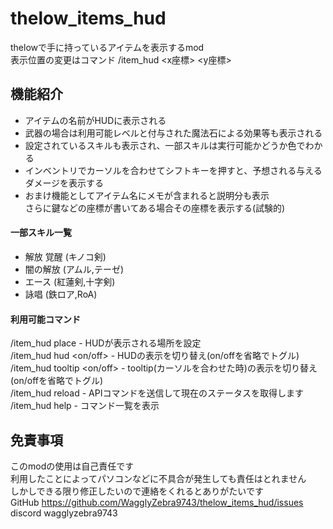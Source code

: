 # thelow_items_hud
thelowで手に持っているアイテムを表示するmod  
表示位置の変更はコマンド /item_hud <x座標> <y座標>
## 機能紹介
* アイテムの名前がHUDに表示される  
* 武器の場合は利用可能レベルと付与された魔法石による効果等も表示される
* 設定されているスキルも表示され、一部スキルは実行可能かどうか色でわかる
* インベントリでカーソルを合わせてシフトキーを押すと、予想される与えるダメージを表示する
* おまけ機能としてアイテム名にメモが含まれると説明分も表示  
さらに鍵などの座標が書いてある場合その座標を表示する(試験的)
#### 一部スキル一覧
* 解放 覚醒 (キノコ剣)
* 闇の解放 (アムル,テーゼ)
* エース (紅蓮剣,十字剣)
* 詠唱 (鉄ロア,RoA)

#### 利用可能コマンド
/item_hud place - HUDが表示される場所を設定  
/item_hud hud <on/off> - HUDの表示を切り替え(on/offを省略でトグル)  
/item_hud tooltip <on/off> - tooltip(カーソルを合わせた時)の表示を切り替え(on/offを省略でトグル)  
/item_hud reload - APIコマンドを送信して現在のステータスを取得します  
/item_hud help - コマンド一覧を表示  

## 免責事項
このmodの使用は自己責任です  
利用したことによってパソコンなどに不具合が発生しても責任はとれません  
しかしできる限り修正したいので連絡をくれるとありがたいです  
GitHub https://github.com/WagglyZebra9743/thelow_items_hud/issues  
discord wagglyzebra9743
